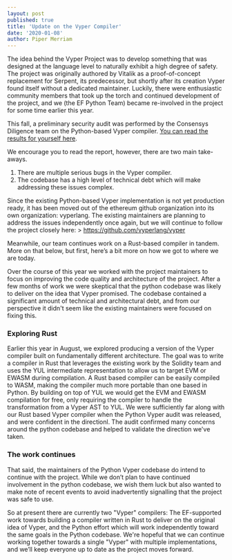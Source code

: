 ```yaml
---
layout: post
published: true
title: 'Update on the Vyper Compiler'
date: '2020-01-08'
author: Piper Merriam
---
```


The idea behind the Vyper Project was to develop something that was designed at the language level to naturally exhibit a high degree of safety. The project was originally authored by Vitalik as a proof-of-concept replacement for Serpent, its predecessor, but shortly after its creation Vyper found itself without a dedicated maintainer. Luckily, there were enthusiastic community members that took up the torch and continued development of the project, and we (the EF Python Team) became re-involved in the project for some time earlier this year.

This fall, a preliminary security audit was performed by the Consensys Diligence team on the Python-based Vyper compiler. [You can read the results for yourself here](https://diligence.consensys.net/audits/2019/10/vyper/). 

We encourage you to read the report, however, there are two main take-aways.
1. There are multiple serious bugs in the Vyper compiler.
2. The codebase has a high level of technical debt which will make addressing these issues complex.

Since the existing Python-based Vyper implementation is not yet production ready, it has been moved out of the ethereum github organization into its own organization: vyperlang. The existing maintainers are planning to address the issues independently once again, but we will  continue to follow the project closely here: > https://github.com/vyperlang/vyper

Meanwhile, our team continues work on a Rust-based compiler in tandem. More on that below, but first, here’s a bit more on how we got to where we are today.

Over the course of this year we worked with the project maintainers to focus on improving the code quality and architecture of the project. After a few months of work we were skeptical that the python codebase was likely to deliver on the idea that Vyper promised. The codebase contained a significant amount of technical and architectural debt, and from our perspective it didn't seem like the existing maintainers were focused on fixing this.

### Exploring Rust
Earlier this year in August, we explored producing a version of the Vyper compiler built on fundamentally different architecture. The goal was to write a compiler in Rust that leverages the existing work by the Solidity team and uses the YUL intermediate representation to allow us to target EVM or EWASM during compilation. A Rust based compiler can be easily compiled to WASM, making the compiler much more portable than one based in Python. By building on top of YUL we would get the EVM and EWASM compilation for free, only requiring the compiler to handle the transformation from a Vyper AST to YUL.
We were sufficiently far along with our Rust based Vyper compiler when the Python Vyper audit was released, and were confident in the directionl. The audit confirmed many concerns around the python codebase and helped to validate the direction we've taken.

### The work continues
That said, the maintainers of the Python Vyper codebase do intend to continue with the project. While we don’t plan to have continued involvement in the python codebase, we wish them luck but also wanted to make note of recent events to avoid inadvertently signalling that the project was safe to use.

So at present there are currently two "Vyper" compilers: The EF-supported work towards building a compiler written in Rust to deliver on the original idea of Vyper, and the Python effort which will work independently toward the same goals in the Python codebase. We're hopeful that we can continue working together towards a single "Vyper" with multiple implementations, and we’ll keep everyone up to date as the project moves forward. 
